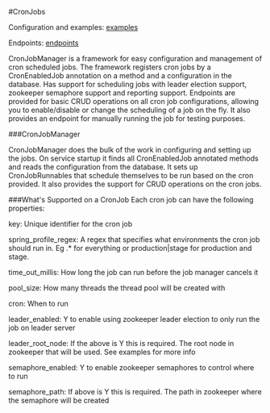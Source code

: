 [examples]:https://github.com/1stdibs.com/necrodibsicon/blob/feature-cronjob-documentation/back-end/cronjob/examples.md
[endpoints]:https://github.com/1stdibs/necrodibsicon/blob/feature-cronjob-documentation/back-end/cronjob/endpoints.md

#CronJobs

Configuration and examples: [examples]

Endpoints: [endpoints]

CronJobManager is a framework for easy configuration and management of cron scheduled jobs. The framework registers cron jobs by a CronEnabledJob annotation on a method and a configuration in the database. Has support for scheduling jobs with leader election support, zookeeper semaphore support and reporting support. Endpoints are provided for basic CRUD operations on all cron job configurations, allowing you to enable/disable or change the scheduling of a job on the fly. It also provides an endpoint for manually running the job for testing purposes.

###CronJobManager

CronJobManager does the bulk of the work in configuring and setting up the jobs. On service startup it finds all CronEnabledJob annotated methods and reads the configuration from the database. It sets up CronJobRunnables that schedule themselves to be run based on the cron provided. It also provides the support for CRUD operations on the cron jobs.

###What's Supported on a CronJob
Each cron job can have the following properties:

key: Unique identifier for the cron job

spring_profile_regex: A regex that specifies what environments the cron job should run in. Eg .* for everything or production|stage for production and stage.

time_out_millis: How long the job can run before the job manager cancels it

pool_size: How many threads the thread pool will be created with

cron: When to run

leader_enabled: Y to enable using zookeeper leader election to only run the job on leader server

leader_root_node: If the above is Y this is required. The root node in zookeeper that will be used. See examples for more info

semaphore_enabled: Y to enable zookeeper semaphores to control where to run

semaphore_path: If above is Y this is required. The path in zookeeper where the semaphore will be created